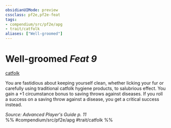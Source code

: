 ```yaml
---
obsidianUIMode: preview
cssclass: pf2e,pf2e-feat
tags:
- compendium/src/pf2e/apg
- trait/catfolk
aliases: ["Well-groomed"]
---
```

# Well-groomed  *Feat 9*  
[catfolk](../../rules/traits/catfolk-b1.md)  


You are fastidious about keeping yourself clean, whether licking your fur or carefully using traditional catfolk hygiene products, to salubrious effect. You gain a +1 circumstance bonus to saving throws against diseases. If you roll a success on a saving throw against a disease, you get a critical success instead.

*Source: Advanced Player's Guide p. 11*  
%% #compendium/src/pf2e/apg #trait/catfolk %%